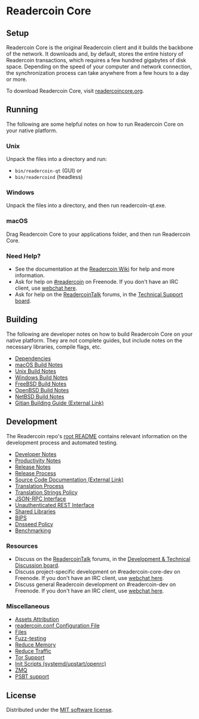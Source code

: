 Readercoin Core
=============

Setup
---------------------
Readercoin Core is the original Readercoin client and it builds the backbone of the network. It downloads and, by default, stores the entire history of Readercoin transactions, which requires a few hundred gigabytes of disk space. Depending on the speed of your computer and network connection, the synchronization process can take anywhere from a few hours to a day or more.

To download Readercoin Core, visit [readercoincore.org](https://readercoincore.org/en/download/).

Running
---------------------
The following are some helpful notes on how to run Readercoin Core on your native platform.

### Unix

Unpack the files into a directory and run:

- `bin/readercoin-qt` (GUI) or
- `bin/readercoind` (headless)

### Windows

Unpack the files into a directory, and then run readercoin-qt.exe.

### macOS

Drag Readercoin Core to your applications folder, and then run Readercoin Core.

### Need Help?

* See the documentation at the [Readercoin Wiki](https://en.readercoin.it/wiki/Main_Page)
for help and more information.
* Ask for help on [#readercoin](https://webchat.freenode.net/#readercoin) on Freenode. If you don't have an IRC client, use [webchat here](https://webchat.freenode.net/#readercoin).
* Ask for help on the [ReadercoinTalk](https://readercointalk.org/) forums, in the [Technical Support board](https://readercointalk.org/index.php?board=4.0).

Building
---------------------
The following are developer notes on how to build Readercoin Core on your native platform. They are not complete guides, but include notes on the necessary libraries, compile flags, etc.

- [Dependencies](dependencies.md)
- [macOS Build Notes](build-osx.md)
- [Unix Build Notes](build-unix.md)
- [Windows Build Notes](build-windows.md)
- [FreeBSD Build Notes](build-freebsd.md)
- [OpenBSD Build Notes](build-openbsd.md)
- [NetBSD Build Notes](build-netbsd.md)
- [Gitian Building Guide (External Link)](https://github.com/readercoin-core/docs/blob/master/gitian-building.md)

Development
---------------------
The Readercoin repo's [root README](/README.md) contains relevant information on the development process and automated testing.

- [Developer Notes](developer-notes.md)
- [Productivity Notes](productivity.md)
- [Release Notes](release-notes.md)
- [Release Process](release-process.md)
- [Source Code Documentation (External Link)](https://doxygen.readercoincore.org/)
- [Translation Process](translation_process.md)
- [Translation Strings Policy](translation_strings_policy.md)
- [JSON-RPC Interface](JSON-RPC-interface.md)
- [Unauthenticated REST Interface](REST-interface.md)
- [Shared Libraries](shared-libraries.md)
- [BIPS](bips.md)
- [Dnsseed Policy](dnsseed-policy.md)
- [Benchmarking](benchmarking.md)

### Resources
* Discuss on the [ReadercoinTalk](https://readercointalk.org/) forums, in the [Development & Technical Discussion board](https://readercointalk.org/index.php?board=6.0).
* Discuss project-specific development on #readercoin-core-dev on Freenode. If you don't have an IRC client, use [webchat here](https://webchat.freenode.net/#readercoin-core-dev).
* Discuss general Readercoin development on #readercoin-dev on Freenode. If you don't have an IRC client, use [webchat here](https://webchat.freenode.net/#readercoin-dev).

### Miscellaneous
- [Assets Attribution](assets-attribution.md)
- [readercoin.conf Configuration File](readercoin-conf.md)
- [Files](files.md)
- [Fuzz-testing](fuzzing.md)
- [Reduce Memory](reduce-memory.md)
- [Reduce Traffic](reduce-traffic.md)
- [Tor Support](tor.md)
- [Init Scripts (systemd/upstart/openrc)](init.md)
- [ZMQ](zmq.md)
- [PSBT support](psbt.md)

License
---------------------
Distributed under the [MIT software license](/COPYING).
